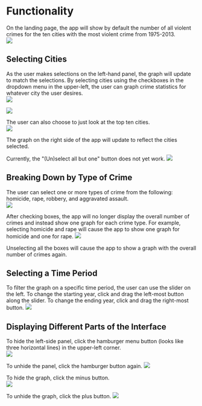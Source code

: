 # Functionality

On the landing page, the app will show by default the number of all violent crimes for the ten cities with the most violent crime from 1975-2013.  
![](imgs/landing_page.png)


## Selecting Cities
As the user makes selections on the left-hand panel, the graph will update to match the selections.
By selecting cities using the checkboxes in the dropdown menu in the upper-left, the user can graph crime statistics for whatever city the user desires.  
![](imgs/dropdown_menu_1.png)

![](imgs/dropdown_menu_2.png)

The user can also choose to just look at the top ten cities.  
![](imgs/dropdown_menu_3.png)

The graph on the right side of the app will update to reflect the cities selected.

Currently, the "(Un)select all but one" button does not yet work.
![](imgs/dropdown_menu_4.png)

## Breaking Down by Type of Crime

The user can select one or more types of crime from the following: homicide, rape, robbery, and aggravated assault.  
![](imgs/crime_check_1.png)

After checking boxes, the app will no longer display the overall number of crimes and instead show one graph for each crime type.  For example, selecting homicide and rape will cause the app to show one graph for homicide and one for rape.
![](imgs/crime_check_2.png)

Unselecting all the boxes will cause the app to show a graph with the overall number of crimes again.

## Selecting a Time Period

To filter the graph on a specific time period, the user can use the slider on the left.  To change the starting year, click and drag the left-most button along the slider.  To change the ending year, click and drag the right-most button.
![](imgs/time_1.png)

## Displaying Different Parts of the Interface

To hide the left-side panel, click the hamburger menu button (looks like three horizontal lines) in the upper-left corner.  
![](imgs/hamburger_1.png)

To unhide the panel, click the hamburger button again.
![](imgs/hamburger_2.png)

To hide the graph, click the minus button.  
![](imgs/min_1.png)

To unhide the graph, click the plus button.
![](imgs/min_2.png)
